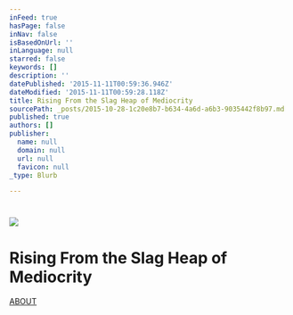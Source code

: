 ```yaml
---
inFeed: true
hasPage: false
inNav: false
isBasedOnUrl: ''
inLanguage: null
starred: false
keywords: []
description: ''
datePublished: '2015-11-11T00:59:36.946Z'
dateModified: '2015-11-11T00:59:28.118Z'
title: Rising From the Slag Heap of Mediocrity
sourcePath: _posts/2015-10-28-1c20e8b7-b634-4a6d-a6b3-9035442f8b97.md
published: true
authors: []
publisher:
  name: null
  domain: null
  url: null
  favicon: null
_type: Blurb

---
```

# ![](https://the-grid-user-content.s3-us-west-2.amazonaws.com/df31ec00-670e-4245-b558-12535ff14695.jpg)

# Rising From the Slag Heap of Mediocrity

[ABOUT][0]

[0]: about
